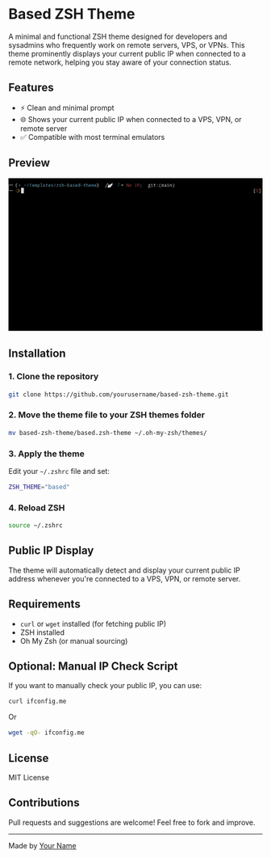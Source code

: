 # Based ZSH Theme

A minimal and functional ZSH theme designed for developers and sysadmins who frequently work on remote servers, VPS, or VPNs. This theme prominently displays your current public IP when connected to a remote network, helping you stay aware of your connection status.

## Features

* ⚡ Clean and minimal prompt
* 🌐 Shows your current public IP when connected to a VPS, VPN, or remote server
* ✅ Compatible with most terminal emulators

## Preview

![Theme Preview](./image.png)

## Installation

### 1. Clone the repository

```bash
git clone https://github.com/yourusername/based-zsh-theme.git
```

### 2. Move the theme file to your ZSH themes folder

```bash
mv based-zsh-theme/based.zsh-theme ~/.oh-my-zsh/themes/
```

### 3. Apply the theme

Edit your `~/.zshrc` file and set:

```bash
ZSH_THEME="based"
```

### 4. Reload ZSH

```bash
source ~/.zshrc
```

## Public IP Display

The theme will automatically detect and display your current public IP address whenever you're connected to a VPS, VPN, or remote server.

## Requirements

* `curl` or `wget` installed (for fetching public IP)
* ZSH installed
* Oh My Zsh (or manual sourcing)

## Optional: Manual IP Check Script

If you want to manually check your public IP, you can use:

```bash
curl ifconfig.me
```

Or

```bash
wget -qO- ifconfig.me
```

## License

MIT License

## Contributions

Pull requests and suggestions are welcome! Feel free to fork and improve.

---

Made by [Your Name](https://github.com/yourusername)

